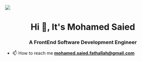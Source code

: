 
<img src="https://i.ibb.co/9ZJ7x4T/background.png" />
<h1 align="center">Hi 👋, It's Mohamed Saied</h1>
<h3 align="center">A FrontEnd Software Development Engineer</h3>


- 📫 How to reach me **mohamed.saied.fathallah@gmail.com**

